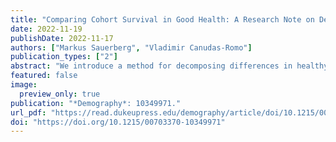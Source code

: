 ```yaml
---
title: "Comparing Cohort Survival in Good Health: A Research Note on Decomposing Sex Differentials in the United States"
date: 2022-11-19
publishDate: 2022-11-17
authors: ["Markus Sauerberg", "Vladimir Canudas-Romo"]
publication_types: ["2"]
abstract: "We introduce a method for decomposing differences in healthy cross-sectional average length of life (HCAL). HCAL provides an alternative to the health expectancy (HE) indicator by including the health and mortality history of all cohorts present at a given time. While decompositions of HE differences account for contributions made by health and mortality, differences in HCAL are further disentangled into cohort-specific contributions. In this research note we illustrate the technique by analyzing the sex gap in health and mortality for the United States. We use the harmonized version of the Health and Retirement Survey data and define the health status in terms of activities of daily living. Our results suggest that the female advantage in cohort survival is partly compensated by women's lower cohort-specific health levels. At older ages, however, the sex differences in health are not large enough to compensate men's disadvantage in cohort survival."
featured: false
image:
  preview_only: true
publication: "*Demography*: 10349971."
url_pdf: "https://read.dukeupress.edu/demography/article/doi/10.1215/00703370-10349971/319959/Comparing-Cohort-Survival-in-Good-Health-A"
doi: "https://doi.org/10.1215/00703370-10349971"
---
```

